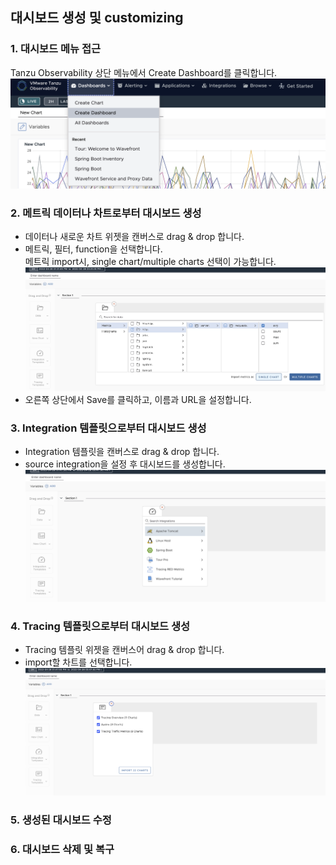 ## 대시보드 생성 및 customizing

### 1. 대시보드 메뉴 접근
Tanzu Observability 상단 메뉴에서 Create Dashboard를 클릭합니다. <br/>
![](images/dashboard-1.png)

### 2. 메트릭 데이터나 차트로부터 대시보드 생성
- 데이터나 새로운 차트 위젯을 캔버스로 drag & drop 합니다.
- 메트릭, 필터, function을 선택합니다. <br/> 메트릭 import시, single chart/multiple charts 선택이 가능합니다.
![](images/dashboard-2.png) <br/>
- 오른쪽 상단에서 Save를 클릭하고, 이름과 URL을 설정합니다.

### 3. Integration 템플릿으로부터 대시보드 생성
- Integration 템플릿을 캔버스로 drag & drop 합니다.
- source integration을 설정 후 대시보드를 생성합니다.
![](images/dashboard-3.png) <br/>

### 4. Tracing 템플릿으로부터 대시보드 생성
- Tracing 템플릿 위젯을 캔버스어 drag & drop 합니다.
- import할 차트를 선택합니다.
![](images/dashboard-4.png) <br/>

### 5. 생성된 대시보드 수정

### 6. 대시보드 삭제 및 복구



